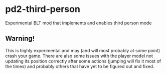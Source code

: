 # pd2-third-person
Experimental BLT mod that implements and enables third person mode

## Warning!
This is highly experimental and may (and will most probably at some point) crash your game. There are also some issues with the player model not updating its position correctly after some actions (jumping will fix it most of the times) and probably others that have yet to be figured out and fixed.
